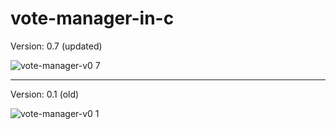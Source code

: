 # vote-manager-in-c

Version: 0.7 (updated)

![vote-manager-v0 7](https://github.com/SpRxS/vote-manager-in-c/assets/101943553/b726091c-5c53-43cf-a709-484d571e3786)

-----------------------------------------------------------------------------------------------------------------------

Version: 0.1 (old)

![vote-manager-v0 1](https://github.com/SpRxS/vote-manager-in-c/assets/101943553/ab019741-b101-4522-802d-aae9f06cf3ce)

